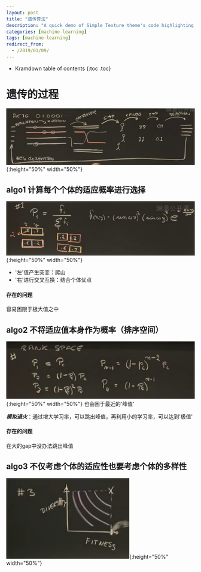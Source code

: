 ```yaml
---
layout: post
title: "遗传算法"
description: "A quick demo of Simple Texture theme's code highlighting features"
categories: [machine-learning]
tags: [machine-learning]
redirect_from:
  - /2019/01/09/
---
```


* Kramdown table of contents
{:toc .toc}

# 遗传的过程
![alt text](/assets/attached/pic43.PNG "hmm"){:height="50%" width="50%"}





## algo1 计算每个个体的适应概率进行选择

![alt text](/assets/attached/pic44.PNG "hmm"){:height="50%" width="50%"}

* '左'值产生突变：爬山
* '右'进行交叉互换：结合个体优点

#### 存在的问题
容易困限于极大值之中

## algo2 不将适应值本身作为概率（排序空间）
![alt text](/assets/attached/pic45.PNG "hmm"){:height="50%" width="50%"}
也会困于最近的'峰值'

***模拟退火***：通过增大学习率，可以跳出峰值，再利用小的学习率，可以达到'极值'

#### 存在的问题
在大的gap中没办法跳出峰值

## algo3 不仅考虑个体的适应性也要考虑个体的多样性
![alt text](/assets/attached/pic46.PNG "hmm"){:height="50%" width="50%"}
